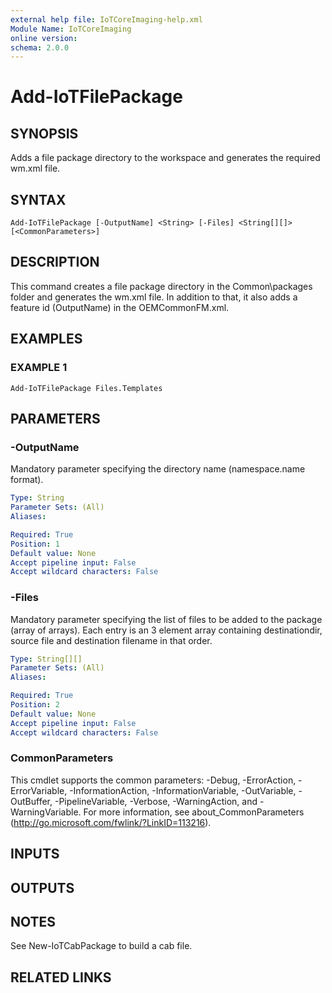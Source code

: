 ```yaml
---
external help file: IoTCoreImaging-help.xml
Module Name: IoTCoreImaging
online version:
schema: 2.0.0
---
```


# Add-IoTFilePackage

## SYNOPSIS
Adds a file package directory to the workspace and generates the required wm.xml file.

## SYNTAX

```
Add-IoTFilePackage [-OutputName] <String> [-Files] <String[][]> [<CommonParameters>]
```

## DESCRIPTION
This command creates a file package directory in the Common\packages folder and generates the wm.xml file. 
In addition to that, it also adds a feature id (OutputName) in the OEMCommonFM.xml.

## EXAMPLES

### EXAMPLE 1
```
Add-IoTFilePackage Files.Templates
```

## PARAMETERS

### -OutputName
Mandatory parameter specifying the directory name (namespace.name format).

```yaml
Type: String
Parameter Sets: (All)
Aliases:

Required: True
Position: 1
Default value: None
Accept pipeline input: False
Accept wildcard characters: False
```

### -Files
Mandatory parameter specifying the list of files to be added to the package (array of arrays).
Each entry is an 3 element array containing destinationdir, source file and destination filename in that order.

```yaml
Type: String[][]
Parameter Sets: (All)
Aliases:

Required: True
Position: 2
Default value: None
Accept pipeline input: False
Accept wildcard characters: False
```

### CommonParameters
This cmdlet supports the common parameters: -Debug, -ErrorAction, -ErrorVariable, -InformationAction, -InformationVariable, -OutVariable, -OutBuffer, -PipelineVariable, -Verbose, -WarningAction, and -WarningVariable.
For more information, see about_CommonParameters (http://go.microsoft.com/fwlink/?LinkID=113216).

## INPUTS

## OUTPUTS

## NOTES
See New-IoTCabPackage to build a cab file.

## RELATED LINKS
